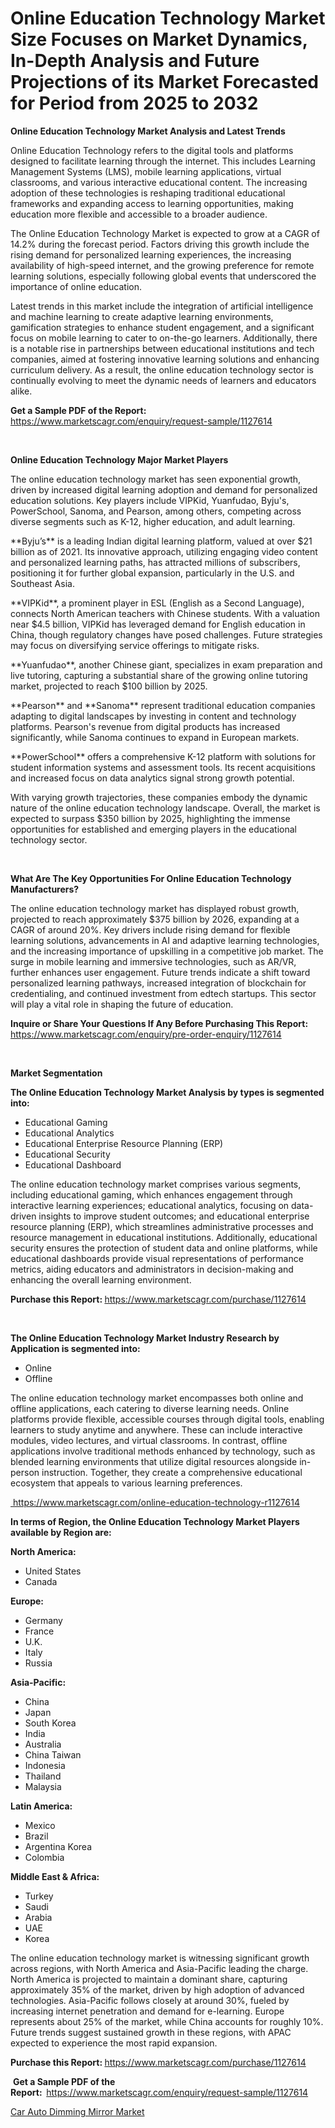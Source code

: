 <p><h1>Online Education Technology Market Size Focuses on Market Dynamics, In-Depth Analysis and Future Projections of its Market Forecasted for Period from 2025 to 2032</h1></p><p><strong>Online Education Technology Market Analysis and Latest Trends</strong></p>
<p><p>Online Education Technology refers to the digital tools and platforms designed to facilitate learning through the internet. This includes Learning Management Systems (LMS), mobile learning applications, virtual classrooms, and various interactive educational content. The increasing adoption of these technologies is reshaping traditional educational frameworks and expanding access to learning opportunities, making education more flexible and accessible to a broader audience.</p><p>The Online Education Technology Market is expected to grow at a CAGR of 14.2% during the forecast period. Factors driving this growth include the rising demand for personalized learning experiences, the increasing availability of high-speed internet, and the growing preference for remote learning solutions, especially following global events that underscored the importance of online education. </p><p>Latest trends in this market include the integration of artificial intelligence and machine learning to create adaptive learning environments, gamification strategies to enhance student engagement, and a significant focus on mobile learning to cater to on-the-go learners. Additionally, there is a notable rise in partnerships between educational institutions and tech companies, aimed at fostering innovative learning solutions and enhancing curriculum delivery. As a result, the online education technology sector is continually evolving to meet the dynamic needs of learners and educators alike.</p></p>
<p><strong>Get a Sample PDF of the Report:&nbsp;</strong> <a href="https://www.marketscagr.com/enquiry/request-sample/1127614?utm_campaign=2106&utm_medium=2&utm_source=Github&utm_content=ia&utm_term=06032025&utm_id=online-education-technology">https://www.marketscagr.com/enquiry/request-sample/1127614</a></p>
<p>&nbsp;</p>
<p><strong>Online Education Technology Major Market Players</strong></p>
<p><p>The online education technology market has seen exponential growth, driven by increased digital learning adoption and demand for personalized education solutions. Key players include VIPKid, Yuanfudao, Byju's, PowerSchool, Sanoma, and Pearson, among others, competing across diverse segments such as K-12, higher education, and adult learning.</p><p>**Byju’s** is a leading Indian digital learning platform, valued at over $21 billion as of 2021. Its innovative approach, utilizing engaging video content and personalized learning paths, has attracted millions of subscribers, positioning it for further global expansion, particularly in the U.S. and Southeast Asia.</p><p>**VIPKid**, a prominent player in ESL (English as a Second Language), connects North American teachers with Chinese students. With a valuation near $4.5 billion, VIPKid has leveraged demand for English education in China, though regulatory changes have posed challenges. Future strategies may focus on diversifying service offerings to mitigate risks.</p><p>**Yuanfudao**, another Chinese giant, specializes in exam preparation and live tutoring, capturing a substantial share of the growing online tutoring market, projected to reach $100 billion by 2025. </p><p>**Pearson** and **Sanoma** represent traditional education companies adapting to digital landscapes by investing in content and technology platforms. Pearson's revenue from digital products has increased significantly, while Sanoma continues to expand in European markets.</p><p>**PowerSchool** offers a comprehensive K-12 platform with solutions for student information systems and assessment tools. Its recent acquisitions and increased focus on data analytics signal strong growth potential.</p><p>With varying growth trajectories, these companies embody the dynamic nature of the online education technology landscape. Overall, the market is expected to surpass $350 billion by 2025, highlighting the immense opportunities for established and emerging players in the educational technology sector.</p></p>
<p>&nbsp;</p>
<p><strong>What Are The Key Opportunities For Online Education Technology Manufacturers?</strong></p>
<p><p>The online education technology market has displayed robust growth, projected to reach approximately $375 billion by 2026, expanding at a CAGR of around 20%. Key drivers include rising demand for flexible learning solutions, advancements in AI and adaptive learning technologies, and the increasing importance of upskilling in a competitive job market. The surge in mobile learning and immersive technologies, such as AR/VR, further enhances user engagement. Future trends indicate a shift toward personalized learning pathways, increased integration of blockchain for credentialing, and continued investment from edtech startups. This sector will play a vital role in shaping the future of education.</p></p>
<p><strong>Inquire or Share Your Questions If Any Before Purchasing This Report:</strong> <a href="https://www.marketscagr.com/enquiry/pre-order-enquiry/1127614?utm_campaign=2106&utm_medium=2&utm_source=Github&utm_content=ia&utm_term=06032025&utm_id=online-education-technology">https://www.marketscagr.com/enquiry/pre-order-enquiry/1127614</a></p>
<p>&nbsp;</p>
<p><strong>Market Segmentation</strong></p>
<p><strong>The Online Education Technology Market Analysis by types is segmented into:</strong></p>
<p><ul><li>Educational Gaming</li><li>Educational Analytics</li><li>Educational Enterprise Resource Planning (ERP)</li><li>Educational Security</li><li>Educational Dashboard</li></ul></p>
<p><p>The online education technology market comprises various segments, including educational gaming, which enhances engagement through interactive learning experiences; educational analytics, focusing on data-driven insights to improve student outcomes; and educational enterprise resource planning (ERP), which streamlines administrative processes and resource management in educational institutions. Additionally, educational security ensures the protection of student data and online platforms, while educational dashboards provide visual representations of performance metrics, aiding educators and administrators in decision-making and enhancing the overall learning environment.</p></p>
<p><strong>Purchase this Report:&nbsp;</strong><a href="https://www.marketscagr.com/purchase/1127614?utm_campaign=2106&utm_medium=2&utm_source=Github&utm_content=ia&utm_term=06032025&utm_id=online-education-technology">https://www.marketscagr.com/purchase/1127614</a></p>
<p>&nbsp;</p>
<p><strong>The Online Education Technology Market Industry Research by Application is segmented into:</strong></p>
<p><ul><li>Online</li><li>Offline</li></ul></p>
<p><p>The online education technology market encompasses both online and offline applications, each catering to diverse learning needs. Online platforms provide flexible, accessible courses through digital tools, enabling learners to study anytime and anywhere. These can include interactive modules, video lectures, and virtual classrooms. In contrast, offline applications involve traditional methods enhanced by technology, such as blended learning environments that utilize digital resources alongside in-person instruction. Together, they create a comprehensive educational ecosystem that appeals to various learning preferences.</p></p>
<p><a href="https://www.marketscagr.com/online-education-technology-r1127614?utm_campaign=2106&utm_medium=2&utm_source=Github&utm_content=ia&utm_term=06032025&utm_id=online-education-technology">&nbsp;https://www.marketscagr.com/online-education-technology-r1127614</a></p>
<p><strong>In terms of Region, the Online Education Technology Market Players available by Region are:</strong></p>
<p>
    <p> <strong> North America: </strong>
        <ul>
            <li>United States</li>
            <li>Canada</li>
        </ul>
        </p> 
    <p> <strong> Europe: </strong>
        <ul>
            <li>Germany</li>
            <li>France</li>
            <li>U.K.</li>
            <li>Italy</li>
            <li>Russia</li>
        </ul>
        </p> 
    <p> <strong> Asia-Pacific: </strong>
        <ul>
            <li>China</li>
            <li>Japan</li>
            <li>South Korea</li>
            <li>India</li>
            <li>Australia</li>
            <li>China Taiwan</li>
            <li>Indonesia</li>
            <li>Thailand</li>
            <li>Malaysia</li>
        </ul>
        </p> 
    <p> <strong> Latin America: </strong>
        <ul>
            <li>Mexico</li>
            <li>Brazil</li>
            <li>Argentina Korea</li>
            <li>Colombia</li>
        </ul>
        </p> 
    <p> <strong> Middle East & Africa: </strong>
        <ul>
            <li>Turkey</li>
            <li>Saudi</li>
            <li>Arabia</li>
            <li>UAE</li>
            <li>Korea</li>
        </ul>
    </p>
    </p>
<p><p>The online education technology market is witnessing significant growth across regions, with North America and Asia-Pacific leading the charge. North America is projected to maintain a dominant share, capturing approximately 35% of the market, driven by high adoption of advanced technologies. Asia-Pacific follows closely at around 30%, fueled by increasing internet penetration and demand for e-learning. Europe represents about 25% of the market, while China accounts for roughly 10%. Future trends suggest sustained growth in these regions, with APAC expected to experience the most rapid expansion.</p></p>
<p><strong>Purchase this Report: </strong><a href="https://www.marketscagr.com/purchase/1127614?utm_campaign=2106&utm_medium=2&utm_source=Github&utm_content=ia&utm_term=06032025&utm_id=online-education-technology">https://www.marketscagr.com/purchase/1127614</a></p>
<p>&nbsp;<strong>Get a Sample PDF of the Report:&nbsp;&nbsp;</strong><a href="https://www.marketscagr.com/enquiry/request-sample/1127614?utm_campaign=2106&utm_medium=2&utm_source=Github&utm_content=ia&utm_term=06032025&utm_id=online-education-technology">https://www.marketscagr.com/enquiry/request-sample/1127614</a></p>
<p><strong></strong></p>
<p><p><a href="https://github.com/YashRP12/Market-Research-Report-List-7/blob/main/car-auto-dimming-mirror-market.md?utm_campaign=2106&utm_medium=2&utm_source=Github&utm_content=ia&utm_term=06032025&utm_id=online-education-technology">Car Auto Dimming Mirror Market</a></p></p>